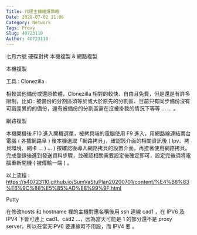 ```yaml
---
Title: 代理主機維護策略
Date: 2020-07-02 11:06
Category: Network
Tags: Proxy
Slug: 40723110
Author: 40723110
---
```


七月六號
硬碟對拷
         本機複製 & 網路複製

本機複製

工具 : Clonezilla

相較其他備份或還原軟體，Clonezilla 相對的較快、自由且免費，但是還是有許多限制，比如 : 被備份的分割區須等於或大於原先的分割區、目前只有同步備份沒有可調差異的的備份，還有被備份的分割區需在沒被掛載的情況下等等 ... ... 。



網路複製

本機開機後 F10 進入開機選單，被拷貝端的電腦使用 F9 進入，用網路線連結兩台電腦 ( 各插網路阜 ) 後本機選取「網路拷貝」，確認該介面的相關資訊後 ( Ipv、拷貝環境、網卡 ... ) ... ) 按確認後導入網路拷貝的設置介面，再接著使用網路拷貝。完成登錄後進到發送資料步驟，並確認相關需要設定後確定即可，設定完後須將電腦重新開機 ( 被傳輸一端 ) 。





以上流程 : https://s40723110.github.io/SumVaStuPlan20200701/content/%E4%B8%83%E6%9C%88%E5%85%AD%E8%99%9F.html

Putty

在修改hosts 和 hostname 裡的主機對應名稱後用 ssh 連線 cad1 ，在 IPV6 及IPV4 下皆可連上 cad1、cad2 ...，因為當天可能是 1 的部分還不是 proxy server，所以在當天IPV6 要連線時不用設，而 IPV4 要 。
